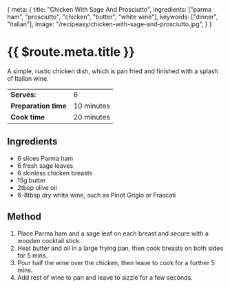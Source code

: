 <route>
{
  meta: {
    title: "Chicken With Sage And Prosciutto",
    ingredients: ["parma ham", "prosciutto", "chicken", "butter", "white wine"],
    keywords: ["dinner", "italian"],
    image: "/recipeasy/chicken-with-sage-and-prosciutto.jpg",
  }
}
</route>

<Layout>

<RecipeImage :src="$route.meta.image" :alt="$route.meta.title" />

# {{ $route.meta.title }}

A simple, rustic chicken dish, which is pan fried and finished with a splash of Italian wine.

|                      |            |
| -------------------- | ---------- |
| **Serves:**          | 6          |
| **Preparation time** | 10 minutes |
| **Cook time**        | 20 minutes |

## Ingredients

- 6 slices Parma ham
- 6 fresh sage leaves
- 6 skinless chicken breasts
- 15g butter
- 2tbsp olive oil
- 6-8tbsp dry white wine, such as Pinot Grigio or Frascati

## Method

1. Place Parma ham and a sage leaf on each breast and secure with a wooden cocktail stick.
2. Heat butter and oil in a large frying pan, then cook breasts on both sides for 5 mins.
3. Pour half the wine over the chicken, then leave to cook for a further 5 mins.
4. Add rest of wine to pan and leave to sizzle for a few seconds.

</Layout>
